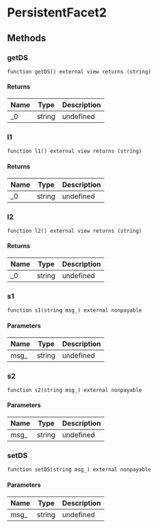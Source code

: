 # PersistentFacet2









## Methods

### getDS

```solidity
function getDS() external view returns (string)
```






#### Returns

| Name | Type | Description |
|---|---|---|
| _0 | string | undefined |

### l1

```solidity
function l1() external view returns (string)
```






#### Returns

| Name | Type | Description |
|---|---|---|
| _0 | string | undefined |

### l2

```solidity
function l2() external view returns (string)
```






#### Returns

| Name | Type | Description |
|---|---|---|
| _0 | string | undefined |

### s1

```solidity
function s1(string msg_) external nonpayable
```





#### Parameters

| Name | Type | Description |
|---|---|---|
| msg_ | string | undefined |

### s2

```solidity
function s2(string msg_) external nonpayable
```





#### Parameters

| Name | Type | Description |
|---|---|---|
| msg_ | string | undefined |

### setDS

```solidity
function setDS(string msg_) external nonpayable
```





#### Parameters

| Name | Type | Description |
|---|---|---|
| msg_ | string | undefined |




